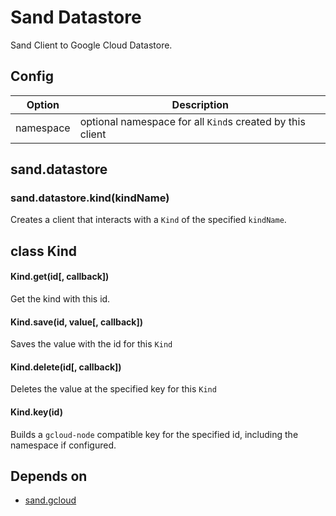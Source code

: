 # Sand Datastore
Sand Client to Google Cloud Datastore.

## Config
| Option | Description | 
|--------|-------------|
| namespace | optional namespace for all `Kind`s created by this client

## sand.datastore
### sand.datastore.kind(kindName)
Creates a client that interacts with a `Kind` of the specified `kindName`.

## class Kind
#### Kind.get(id[, callback])
Get the kind with this id.

#### Kind.save(id, value[, callback])
Saves the value with the id for this `Kind`

#### Kind.delete(id[, callback])
Deletes the value at the specified key for this `Kind`

#### Kind.key(id)
Builds a `gcloud-node` compatible key for the specified id, including the namespace if configured.

## Depends on
* [sand.gcloud](https://github.com/pocketly/sand-gcloud)